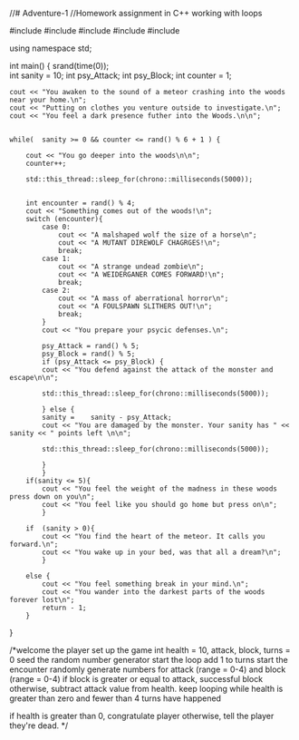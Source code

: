//# Adventure-1
//Homework assignment in C++ working with loops

#include <iostream>
#include <cstdlib>
#include <ctime>
#include <chrono>
#include <thread>

using namespace std;

int main() {
  srand(time(0));	
	int sanity = 10;
	int psy_Attack;
	int psy_Block;
	int counter = 1;

	cout << "You awaken to the sound of a meteor crashing into the woods near your home.\n";
	cout << "Putting on clothes you venture outside to investigate.\n";
	cout << "You feel a dark presence futher into the Woods.\n\n";


	while(	sanity >= 0 && counter <= rand() % 6 + 1 ) {

		cout << "You go deeper into the woods\n\n";
		counter++;

		std::this_thread::sleep_for(chrono::milliseconds(5000));


		int encounter = rand() % 4;
		cout << "Something comes out of the woods!\n"; 
		switch (encounter){
			case 0:
				cout << "A malshaped wolf the size of a horse\n";
				cout << "A MUTANT DIREWOLF CHAGRGES!\n";
				break;
			case 1:
				cout << "A strange undead zombie\n";
				cout << "A WEIDERGANER COMES FORWARD!\n";
				break;
			case 2: 
				cout << "A mass of aberrational horror\n";
				cout << "A FOULSPAWN SLITHERS OUT!\n";
				break;
			}
			cout << "You prepare your psycic defenses.\n";

			psy_Attack = rand() % 5; 
			psy_Block = rand() % 5;
			if (psy_Attack <= psy_Block) {
			cout << "You defend against the attack of the monster and escape\n\n"; 

			std::this_thread::sleep_for(chrono::milliseconds(5000));

			} else { 
			sanity =	sanity - psy_Attack;
			cout << "You are damaged by the monster. Your sanity has " <<	sanity << " points left \n\n";

			std::this_thread::sleep_for(chrono::milliseconds(5000));

			}
			}
		if(sanity <= 5){
			cout << "You feel the weight of the madness in these woods press down on you\n";
			cout << "You feel like you should go home but press on\n";
			}

		if	(sanity > 0){
			cout << "You find the heart of the meteor. It calls you forward.\n";
			cout << "You wake up in your bed, was that all a dream?\n";
			}

		else {
			cout << "You feel something break in your mind.\n";
			cout << "You wander into the darkest parts of the woods forever lost\n"; 
			return - 1;
		}
}



/*welcome the player
set up the game
    int health = 10, attack, block, turns = 0
    seed the random number generator
start the loop
    add 1 to turns
    start the encounter
        randomly generate numbers for attack (range = 0-4) and block (range = 0-4)
        if block is greater or equal to attack, successful block
        otherwise, subtract attack value from health.
keep looping while health is greater than zero and fewer than 4 turns have happened

if health is greater than 0, congratulate player
otherwise, tell the player they're dead. */
